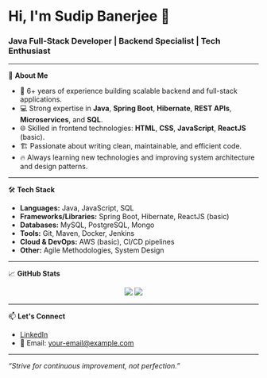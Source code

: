# Hi, I'm Sudip Banerjee 👋

### Java Full-Stack Developer | Backend Specialist | Tech Enthusiast

---

🚀 **About Me**

- 🧠 6+ years of experience building scalable backend and full-stack applications.
- 💻 Strong expertise in **Java**, **Spring Boot**, **Hibernate**, **REST APIs**, **Microservices**, and **SQL**.
- 🌐 Skilled in frontend technologies: **HTML**, **CSS**, **JavaScript**, **ReactJS** (basic).
- 🏗️ Passionate about writing clean, maintainable, and efficient code.
- 🔥 Always learning new technologies and improving system architecture and design patterns.

---

🛠️ **Tech Stack**

- **Languages:** Java, JavaScript, SQL
- **Frameworks/Libraries:** Spring Boot, Hibernate, ReactJS (basic)
- **Databases:** MySQL, PostgreSQL, Mongo
- **Tools:** Git, Maven, Docker, Jenkins
- **Cloud & DevOps:** AWS (basic), CI/CD pipelines
- **Other:** Agile Methodologies, System Design

---

📈 **GitHub Stats**

<p align="center">
  <img src="https://github-readme-stats.vercel.app/api?username=sudipb-dev&show_icons=true&theme=github_dark&hide_border=true" />
  <img src="https://github-readme-streak-stats.herokuapp.com/?user=sudipb-dev&theme=github-dark&hide_border=true" />
</p>

---

📫 **Let's Connect**

- [LinkedIn](https://www.linkedin.com/in/your-linkedin-profile/)  
- 📧 Email: your-email@example.com  

---

*“Strive for continuous improvement, not perfection.”*


